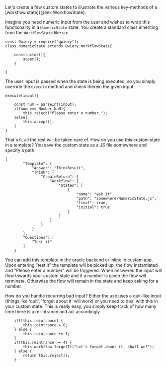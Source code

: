 Let's create a few custom states to illustrate the various key-methods of a [workflow state]{@link WorkflowState}.

Imagine you need numeric input from the user and wishes to wrap this functionality in a `NumericState` state. You create a standard class inheriting from the `WorkflowState` like so:

    const Qwiery = require("qwiery");
    class NumericState extends Qwiery.WorkflowState{
        
        constructor(){
            super();
        }
    
    }
    
The user input is passed when the state is being executed, so you simply override the `execute` method and check therein the given input:
    
    execute(input){
        
        const num = parseInt(input);
        if(num === Number.NaN){
            this.reject("Please enter a number.");
        }else{
            this.accept();
        }    
    }      
    
That's it, all the rest will be taken care of. How do you use this custom state in a template? You save the custom state as a JS file somewhere and specify a path. 
    
    
    {
            "Template": {
                "Answer": "ThinkResult",
                "Think": {
                    "CreateReturn": {
                        "Workflow": {                           
                            "States": [
                                {
                                    "name": "ask it",
                                    "path": "somewhere/NumericState.js",
                                    "final": true,
                                    "initial": true    
                                }
                            ]
                        }
                    }
                }
            },
            "Questions": [
                "Test it"
            ]
        }

You can add this template in the oracle backend or inline in custom app. Upon entering "test it" the template will be picked up, the flow instantiated and "Please enter a number" will be triggered. When answered the input will flow towards your custom state and if a number is given the flow will terminate. Otherwise the flow will remain in the state and keep asking for a number.
        
How do you handle recurring bad input? Either the use uses a quit-like input (things like 'quit', 'forget about it' will work) or you need to deal with this in your custom state. This is really easy, you simply keep track of how many time there is a re-intrance and act accordingly
        
        
        if(!this.reintrance) {
            this.reintrance = 0;
        } else {
            this.reintrance += 1;
        }
        if(this.reintrance >= 4) {
            this.workflow.forgetIt("Let's forget about it, shall we?");
        } else {
            return this.reject();
        }
        
        